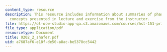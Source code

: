 ```yaml
---
content_type: resource
description: This resource includes information about summaries of pharmacokinetic
  concepts presented in lecture and exercise from the instructor.
file: https://ol-ocw-studio-app-qa.s3.amazonaws.com/courses/hst-151-principles-of-pharmacology-spring-2005/a7687af6e18fde50a8acbe5378cc5442_0202_2_shafer.pdf
file_type: application/pdf
resourcetype: Document
title: 0202_2_shafer.pdf
uid: a7687af6-e18f-de50-a8ac-be5378cc5442
---
```

